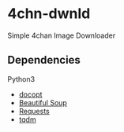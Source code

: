# 4chn-dwnld
Simple 4chan Image Downloader


## Dependencies

Python3

- [docopt](https://github.com/docopt/docopt)
- [Beautiful Soup](https://github.com/kelp404/bs4)
- [Requests](https://github.com/kennethreitz/requests)
- [tqdm](https://github.com/tqdm/tqdm)